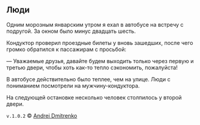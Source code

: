 ## Люди

Одним морозным январским утром я ехал в автобусе на встречу с подругой. За окном было минус двадцать шесть.

Кондуктор проверил проездные билеты у вновь зашедших, после чего громко обратился к пассажирам с просьбой:

&mdash; Уважаемые друзья, давайте будем выходить только через первую и третью двери, чтобы хоть как-то тепло сэкономить, пожалуйста!

В автобусе действительно было теплее, чем на улице. Люди с пониманием посмотрели на мужчину-кондуктора.

На следующей остановке несколько человек столпилось у второй двери.

`v.1.0.2` &copy; [Andrei Dmitrenko](https://finelit.github.io/blog/)
